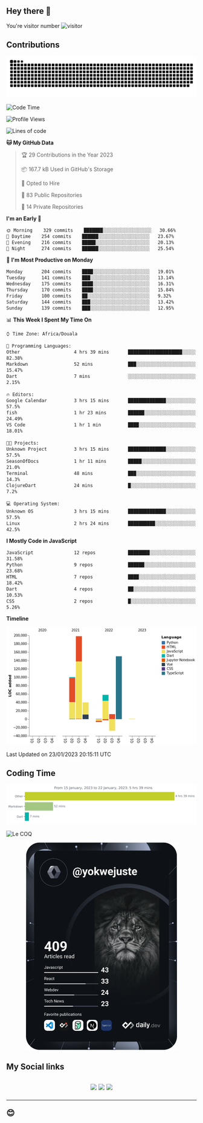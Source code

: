 ## Hey there 👋
You're visitor number ![visitor](https://profile-counter.glitch.me/yokwejuste/count.svg)

## Contributions
<p align="center">
  <img src="https://raw.githubusercontent.com/yokwejuste/yokwejuste/output/github-contribution-grid-snake.svg" />
</p>

<!--START_SECTION:waka-->
![Code Time](http://img.shields.io/badge/Code%20Time-1%2C328%20hrs%2019%20mins-blue)

![Profile Views](http://img.shields.io/badge/Profile%20Views-5-blue)

![Lines of code](https://img.shields.io/badge/From%20Hello%20World%20I%27ve%20Written-523%20Thousand%20lines%20of%20code-blue)

**🐱 My GitHub Data** 

> 🏆 29 Contributions in the Year 2023
 > 
> 📦 167.7 kB Used in GitHub's Storage 
 > 
> 💼 Opted to Hire
 > 
> 📜 83 Public Repositories 
 > 
> 🔑 14 Private Repositories  
 > 
**I'm an Early 🐤** 

```text
🌞 Morning    329 commits    ███████░░░░░░░░░░░░░░░░░░   30.66% 
🌆 Daytime    254 commits    ██████░░░░░░░░░░░░░░░░░░░   23.67% 
🌃 Evening    216 commits    █████░░░░░░░░░░░░░░░░░░░░   20.13% 
🌙 Night      274 commits    ██████░░░░░░░░░░░░░░░░░░░   25.54%

```
📅 **I'm Most Productive on Monday** 

```text
Monday       204 commits    ████░░░░░░░░░░░░░░░░░░░░░   19.01% 
Tuesday      141 commits    ███░░░░░░░░░░░░░░░░░░░░░░   13.14% 
Wednesday    175 commits    ████░░░░░░░░░░░░░░░░░░░░░   16.31% 
Thursday     170 commits    ████░░░░░░░░░░░░░░░░░░░░░   15.84% 
Friday       100 commits    ██░░░░░░░░░░░░░░░░░░░░░░░   9.32% 
Saturday     144 commits    ███░░░░░░░░░░░░░░░░░░░░░░   13.42% 
Sunday       139 commits    ███░░░░░░░░░░░░░░░░░░░░░░   12.95%

```


📊 **This Week I Spent My Time On** 

```text
⌚︎ Time Zone: Africa/Douala

💬 Programming Languages: 
Other                    4 hrs 39 mins       ████████████████████░░░░░   82.38% 
Markdown                 52 mins             ███░░░░░░░░░░░░░░░░░░░░░░   15.47% 
Dart                     7 mins              ░░░░░░░░░░░░░░░░░░░░░░░░░   2.15%

🔥 Editors: 
Google Calendar          3 hrs 15 mins       ██████████████░░░░░░░░░░░   57.5% 
fish                     1 hr 23 mins        ██████░░░░░░░░░░░░░░░░░░░   24.49% 
VS Code                  1 hr 1 min          ████░░░░░░░░░░░░░░░░░░░░░   18.01%

🐱‍💻 Projects: 
Unknown Project          3 hrs 15 mins       ██████████████░░░░░░░░░░░   57.5% 
SeasonOfDocs             1 hr 11 mins        █████░░░░░░░░░░░░░░░░░░░░   21.0% 
Terminal                 48 mins             ███░░░░░░░░░░░░░░░░░░░░░░   14.3% 
ClojureDart              24 mins             █░░░░░░░░░░░░░░░░░░░░░░░░   7.2%

💻 Operating System: 
Unknown OS               3 hrs 15 mins       ██████████████░░░░░░░░░░░   57.5% 
Linux                    2 hrs 24 mins       ██████████░░░░░░░░░░░░░░░   42.5%

```

**I Mostly Code in JavaScript** 

```text
JavaScript               12 repos            ████████░░░░░░░░░░░░░░░░░   31.58% 
Python                   9 repos             ██████░░░░░░░░░░░░░░░░░░░   23.68% 
HTML                     7 repos             ████░░░░░░░░░░░░░░░░░░░░░   18.42% 
Dart                     4 repos             ██░░░░░░░░░░░░░░░░░░░░░░░   10.53% 
CSS                      2 repos             █░░░░░░░░░░░░░░░░░░░░░░░░   5.26%

```


**Timeline**

![Chart not found](https://raw.githubusercontent.com/yokwejuste/yokwejuste/master/charts/bar_graph.png) 


 Last Updated on 23/01/2023 20:15:11 UTC
<!--END_SECTION:waka-->

## Coding Time

[![wakatime-stats](https://github.com/yokwejuste/yokwejuste/blob/master/images/stat.svg)](https://wakatime.com/@yokwejuste)

![Le COQ](https://metrics.lecoq.io/yokwejuste/)
<p align="center">
  <a href="#"><img src="https://github.com/yokwejuste/yokwejuste/blob/master/devcard.svg" width="400" alt="Yonkeu K. Steve's Dev Card"/></a>
</p>
<h2>My Social links<h2>
<p align="center">
  <a href="https://twitter.com/yokwejuste"><img src="https://img.shields.io/badge/twitter-%231DA1F2.svg?style=for-the-badge&logo=Twitter&logoColor=white"></a>
  <a href="https://linkedin.com/in/yokwejuste"><img src="https://img.shields.io/badge/linkedin-%230077B5.svg?style=for-the-badge&logo=linkedin&logoColor=white"></a>
  <a href="https://instagram.com/yokwejuste0"><img src="https://img.shields.io/badge/instagram-%23E4405F.svg?style=for-the-badge&logo=Instagram&logoColor=white"></a>
</p>
<hr>
😊
